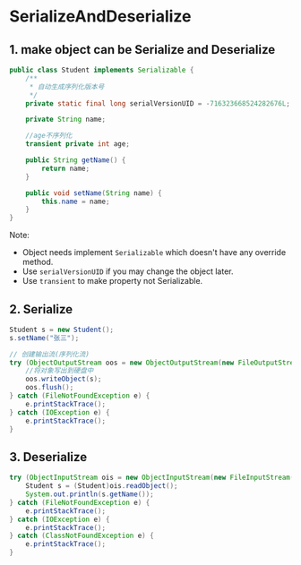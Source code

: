 # SerializeAndDeserialize

## 1. make object can be Serialize and Deserialize

```java
public class Student implements Serializable {
    /**
     * 自动生成序列化版本号
     */
    private static final long serialVersionUID = -716323668524282676L;

    private String name;

    //age不序列化
    transient private int age;

    public String getName() {
        return name;
    }

    public void setName(String name) {
        this.name = name;
    }
}
```

Note:

-   Object needs implement `Serializable` which doesn't have any override method.
-   Use `serialVersionUID` if you may change the object later.
-   Use `transient` to make property not Serializable.

## 2. Serialize

```java
Student s = new Student();
s.setName("张三");

// 创建输出流(序列化流) 
try (ObjectOutputStream oos = new ObjectOutputStream(new FileOutputStream("zhangsan"));) {
    //将对象写出到硬盘中
    oos.writeObject(s);
    oos.flush();
} catch (FileNotFoundException e) {
    e.printStackTrace();
} catch (IOException e) {
    e.printStackTrace();
}
```

## 3. Deserialize

```java
try (ObjectInputStream ois = new ObjectInputStream(new FileInputStream("zhangsan"));) {
    Student s = (Student)ois.readObject();
    System.out.println(s.getName());
} catch (FileNotFoundException e) {
    e.printStackTrace();
} catch (IOException e) {
    e.printStackTrace();
} catch (ClassNotFoundException e) {
    e.printStackTrace();
}
```